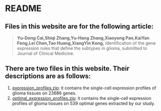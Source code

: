 # README
## Files in this website are for the following article:
> **Yu-Dong Cai,Shiqi Zhang,Yu-Hang Zhang,Xiaoyong Pan,KaiYan Feng,Lei Chen,Tao Huang,XiangYin Kong,**
> Identification of the gene expression rules that define the subtypes in glioma, submitted to Journal of Clinical Medicine.
## There are two files in this website. Their descriptions are as follows:
1. [expression_profiles.zip](https://github.com/cloud2010/bio/releases/download/v1.0/expression_profiles.zip): it contains the single-cell expression profiles of glioma tissues on 23686 genes.
2. [optimal_expression_profiles.zip](https://github.com/cloud2010/bio/releases/download/v1.0/optimal_expression_profiles.zip): it contains the single-cell expression profiles of glioma tissues on 539 optimal genes extracted by our study.
